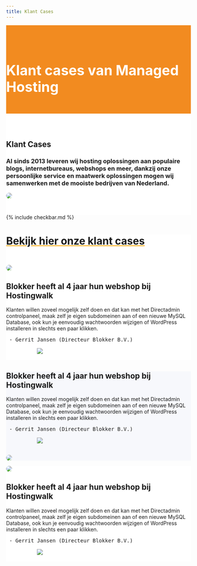 ```yaml
---
title: Klant Cases
---
```


<div class="jumbotron text-center" style="/* background-color: white !important; */padding: 1.5rem 0rem;margin-bottom: -1.5rem;background-color: #f28b20;border-radius: 0rem;">
<div class="container"> 
    <div class="container-fluid text-center" style="padding: 1.2rem 0rem;color: white;">

<h1 style="display: inline-block;padding-top: .3125rem;padding-bottom: .3125rem;margin-right: 1rem;font-size: 2.35rem;">
<i class="fal fa-check" style="color: white;/* font-size: 20px; */"></i> Klant cases van Managed Hosting
</h1>
</div>
</div>
</div>


<div class="jumbotron text-center" style="background-color: white !important;padding: 1.5rem 0rem;margin-bottom: -1rem;">
<div class="container">
<br>
<div style="margin-bottom: 20px;" class="row">
  <div> </div>
    <div style="margin-top: 30px;" class="col-sm-7">
      <h2 style="/*! font-family: Melbourne,sans-serif; */"> Klant Cases</h2>
<h3>Al sinds 2013 leveren wij hosting oplossingen aan populaire blogs, internetbureaus, webshops en meer, dankzij onze persoonlijke service en maatwerk oplossingen mogen wij samenwerken met de mooiste bedrijven van Nederland.
</h3>
  </div>
  <div class="col-sm-5">
<img class="img-fluid" style="max-width: 450px;border-radius: 25px;" src="https://images.unsplash.com/photo-1556742393-d75f468bfcb0?ixlib=rb-1.2.1&amp;ixid=eyJhcHBfaWQiOjEyMDd9&amp;auto=format&amp;fit=crop&amp;w=1650&amp;q=80">
  </div>
</div>
</div>
</div>



{% include checkbar.md %}




<div style="background-color: white !important;" class="jumbotron"> 


<h1 class="text-center" style="margin-bottom: 3rem;text-decoration: underline orange;">Bekijk hier onze klant cases</h1>

<div class="container">
    <div class="row">


 <div class="col-md-6">
<img class="img-fluid" style="max-width: 450px;border-radius: 25px;" src="https://indebuurt.nl/delft/wp-content/uploads/2019/07/blokker-delft.jpg">
</div> <!-- / .col-md-8 -->


<div style="margin-top: 20px;" class="col-sm-6">
      <h2 style="/*! font-family: Melbourne,sans-serif; */"> Blokker heeft al 4 jaar hun webshop bij Hostingwalk</h2>
      <p>Klanten willen zoveel mogelijk zelf doen en dat kan met het Directadmin controlpaneel, maak zelf je eigen subdomeinen aan of een nieuwe MySQL Database, ook kun je eenvoudig wachtwoorden wijzigen of WordPress installeren in slechts een paar klikken.<br>
    </p><pre> - Gerrit Jansen (Directeur Blokker B.V.)
          <img class="img-fluid" style="max-width: 200px;margin-top: 15px;" src="https://upload.wikimedia.org/wikipedia/commons/thumb/b/b1/Blokker-Logo.svg/1280px-Blokker-Logo.svg.png">
<p></p></pre>
  </div> <!-- /col-md-4 -->


 </div> <!--/ .row -->
</div>
 </div>





<div style="background-color: #f7f8fc !important;" class="jumbotron"> 
<div class="container">
    <div class="row">
        <div style="margin-top: 20px;" class="col-sm-6">
      <h2 style="/*! font-family: Melbourne,sans-serif; */"> Blokker heeft al 4 jaar hun webshop bij Hostingwalk</h2>
      <p>Klanten willen zoveel mogelijk zelf doen en dat kan met het Directadmin controlpaneel, maak zelf je eigen subdomeinen aan of een nieuwe MySQL Database, ook kun je eenvoudig wachtwoorden wijzigen of WordPress installeren in slechts een paar klikken.<br>
    </p><pre> - Gerrit Jansen (Directeur Blokker B.V.)
          <img class="img-fluid" style="max-width: 200px;margin-top: 15px;" src="https://upload.wikimedia.org/wikipedia/commons/thumb/b/b1/Blokker-Logo.svg/1280px-Blokker-Logo.svg.png">
<p></p></pre>
  </div> <!-- /col-md-4 -->

 <div class="col-md-4">

 <!-- begin macbook pro mockup small screen -->
<img class="img-fluid" style="max-width: 450px;border-radius: 25px;" src="https://indebuurt.nl/delft/wp-content/uploads/2019/07/blokker-delft.jpg"> <!-- end macbook pro mockup -->           

</div> <!-- / .col-md-8 -->
 </div> <!--/ .row -->
</div>
 </div>



 <div style="background-color: white !important;" class="jumbotron"> 
<div class="container">
    <div class="row">


 <div class="col-md-6">
<img class="img-fluid" style="max-width: 450px;border-radius: 25px;" src="https://indebuurt.nl/delft/wp-content/uploads/2019/07/blokker-delft.jpg">
</div> <!-- / .col-md-8 -->


<div style="margin-top: 20px;" class="col-sm-6">
      <h2 style="/*! font-family: Melbourne,sans-serif; */"> Blokker heeft al 4 jaar hun webshop bij Hostingwalk</h2>
      <p>Klanten willen zoveel mogelijk zelf doen en dat kan met het Directadmin controlpaneel, maak zelf je eigen subdomeinen aan of een nieuwe MySQL Database, ook kun je eenvoudig wachtwoorden wijzigen of WordPress installeren in slechts een paar klikken.<br>
    </p><pre> - Gerrit Jansen (Directeur Blokker B.V.)
          <img class="img-fluid" style="max-width: 200px;margin-top: 15px;" src="https://upload.wikimedia.org/wikipedia/commons/thumb/b/b1/Blokker-Logo.svg/1280px-Blokker-Logo.svg.png">
<p></p></pre>
  </div> <!-- /col-md-4 -->


 </div> <!--/ .row -->
</div>
 </div>